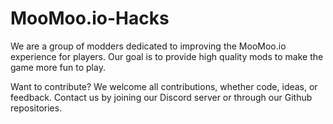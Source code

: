 # MooMoo.io-Hacks
We are a group of modders dedicated to improving the MooMoo.io experience for players. Our goal is to provide high quality mods to make the game more fun to play.

Want to contribute? We welcome all contributions, whether code, ideas, or feedback. Contact us by joining our Discord server or through our Github repositories.
